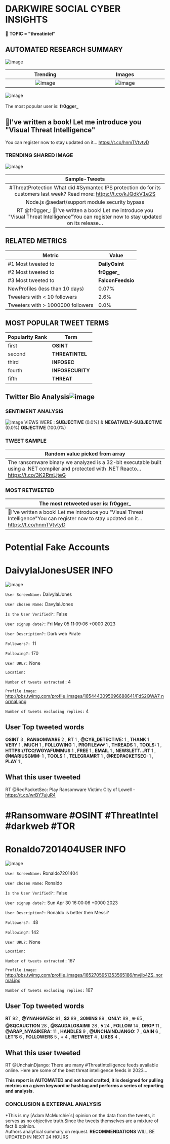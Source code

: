 # DARKWIRE SOCIAL CYBER INSIGHTS 
&#x1F34E; **TOPIC = "threatintel"**

## AUTOMATED RESEARCH SUMMARY
  ![image](darkLogo.png)   

|  Trending  |   Images | 
:-------------------------:|:-------------------------:
|  ![image](assets/threatintel/imageFile1.jpg)     <img width=200/> | ![image](assets/threatintel/imageFile2.jpg) <img width=200/> |   
 
 
![image](assets/threatintel/TWEETS.png)
<br></br>
The most popular user is: **fr0gger_**  
 

## 🤗I've written a book! Let me introduce you "Visual Threat Intelligence"

You can register now to stay updated on it… https://t.co/hnmTVtvtyD 

  




### TRENDING SHARED IMAGE

![image](assets/threatintel/twitterPostedImage.png)



|                **Sample-Tweets**        |
| :-------------: |
| #ThreatProtection What did #Symantec IPS protection do for its customers last week? Read more: https://t.co/kJQdkV1e2S |
| Node.js @aedart/support module security bypass | CVE-2023-30857 - https://t.co/JyMFYcDeJo#CVE #Vulnerability #OSINT #ThreatIntel #Cyber |
| RT @fr0gger_: 🤗I've written a book! Let me introduce you "Visual Threat Intelligence"You can register now to stay updated on its release… |

## RELATED METRICS<br>
| Metric | Value |
| ------------- | ------------- |
| #1 Most tweeted to  | **DailyOsint** |
| #2 Most tweeted to  | **fr0gger_** |
| #3 Most tweeted to  | **FalconFeedsio** |
| NewProfiles (less than 10 days) | 0.07%  |
| Tweeters with < 10 followers  | 2.6%|
| Tweeters with > 1000000 followers  | 0.0%  |



## MOST POPULAR TWEET TERMS 


| Popularity Rank  | Term |
| ------------- | ------------- |
| first  | **OSINT**  |
| second  | **THREATINTEL**  |
| third  | **INFOSEC** |
| fourth  | **INFOSECURITY**  |
| fifth  | **THREAT**  |


## Twitter Bio Analysis![image](assets/threatintel/BIO.png)
### SENTIMENT ANALYSIS
![image](assets/threatintel/sentiment.png)
VIEWS WERE : **SUBJECTIVE**  (0.0%) & **NEGATIVELY-SUBJECTIVE** (0.0%) **OBJECTIVE** (100.0%)

### TWEET SAMPLE 
| Random value picked from array |
| ------------- |
|The ransomware binary we analyzed is a 32-bit executable built using a .NET compiler and protected with .NET Reacto… https://t.co/3K2RmLjteG |

### MOST RETWEETED 

| The most retweeted user is: **fr0gger_**  |
| ------------- |
| 🤗I've written a book! Let me introduce you "Visual Threat Intelligence"You can register now to stay updated on it… https://t.co/hnmTVtvtyD |

# Potential Fake Accounts
 
# DaivylalJonesUSER INFO
![image](http://pbs.twimg.com/profile_images/1654443095096688641/FdS2QWA7_normal.png)
 
`User ScreenName:` DaivylalJones 
 
`User chosen Name:` DavylalJones 
 
`Is the User Verified?:` False 
 
`User signup date?:` Fri May 05 11:09:06 +0000 2023 
 
`User Description?:` Dark web Pirate 
 
`Followers?: `11 
 
`Following?:` 170 
 
`User URL?:` None 
 
`Location:`  
 
`Number of tweets extracted`  : 4 
 
`Profile image:` http://pbs.twimg.com/profile_images/1654443095096688641/FdS2QWA7_normal.png 
 
`Number of tweets excluding replies:` 4 
 

 

 
## User Top tweeted words 
 
**OSINT** 3 , **RANSOMWARE** 2 , **RT** 1 , **@CYB_DETECTIVE:** 1 , **THANK** 1 , **VERY** 1 , **MUCH** 1 , **FOLLOWING** 1 , **PROFILE💕💕💕** 1 , **THREADS** 1 , **TOOLS:** 1 , **HTTPS://TCO/WGYAFUMMUS** 1 , **FREE** 1 , **EMAIL** 1 , **NEWSLETT…RT** 1 , **@MARIUSGMM:** 1 , **TOOLS** 1 , **TELEGRAMRT** 1 , **@REDPACKETSEC:** 1 , **PLAY** 1 , 
 
## What this user tweeted
 
RT @RedPacketSec: Play Ransomware Victim: City of Lowell - https://t.co/wrBY7ujuR4

# #Ransomware #OSINT #ThreatIntel #darkweb #TOR
 
# Ronaldo7201404USER INFO
![image](http://pbs.twimg.com/profile_images/1652705951353565186/mvjlb4ZS_normal.jpg)
 
`User ScreenName:` Ronaldo7201404 
 
`User chosen Name:` Ronaldo 
 
`Is the User Verified?:` False 
 
`User signup date?:` Sun Apr 30 16:00:06 +0000 2023 
 
`User Description?:` Ronaldo is better then Messi? 
 
`Followers?: `48 
 
`Following?:` 142 
 
`User URL?:` None 
 
`Location:`  
 
`Number of tweets extracted`  : 167 
 
`Profile image:` http://pbs.twimg.com/profile_images/1652705951353565186/mvjlb4ZS_normal.jpg 
 
`Number of tweets excluding replies:` 167 
 

 

 
## User Top tweeted words 
 
**RT** 92 , **@YNAHGIVES:** 91 , **$2** 89 , **30MINS** 89 , **ONLY:** 89 , **❇️** 65 , **@SQCAUCTION** 28 , **@SAUDALOSAIMII** 28 , **🌀** 24 , **FOLLOW** 14 , **DROP** 11 , **@ARAP_NYASIKERA:** 11 , **HANDLES** 9 , **@UNCHAINDJANGO:** 7 , **GAIN** 6 , **LET'S** 6 , **FOLLOWERS** 5 , **+** 4 , **RETWEET** 4 , **LIKES** 4 , 
 
## What this user tweeted
 
RT @UnchainDjango: There are many #ThreatIntelligence  feeds available online. Here are some of the best threat intelligence feeds in 2023…
 

<b> This report is AUTOMATED and not hand crafted, it is designed for pulling metrics on a given keyword or hashtag and performs a series of reporting and analysis.</b>  
### CONCLUSION & EXTERNAL ANALYSIS

*This is my [Adam McMurchie`s] opinion on the data from the tweets, it serves as no objective truth.Since the tweets themselves are a mixture of fact & opinion.<br>
Authors analytical summary on request.
**RECOMMENDATIONS** WILL BE UPDATED IN NEXT  24 HOURS <br>